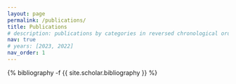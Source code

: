 ```yaml
---
layout: page
permalink: /publications/
title: Publications
# description: publications by categories in reversed chronological order. generated by jekyll-scholar.
nav: true
# years: [2023, 2022]
nav_order: 1
---
```

<!-- _pages/publications.md -->
<div class="publications">

{% bibliography -f {{ site.scholar.bibliography }} %}

<!--  {% for y in page.years %}
  <h2 class="year">{{y}}</h2>
  {% bibliography -f papers -q @*[year={{y}}]* %}
{% endfor %} -->
</div>
